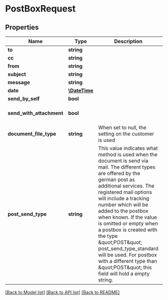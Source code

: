 # PostBoxRequest

## Properties
Name | Type | Description | Notes
------------ | ------------- | ------------- | -------------
**to** | **string** |  | [optional] 
**cc** | **string** |  | [optional] 
**from** | **string** |  | [optional] 
**subject** | **string** |  | [optional] 
**message** | **string** |  | [optional] 
**date** | [**\DateTime**](\DateTime.md) |  | [optional] 
**send_by_self** | **bool** |  | [optional] 
**send_with_attachment** | **bool** |  | [optional] [default to true]
**document_file_type** | **string** | When set to null, the setting on the customer is used | [optional] 
**post_send_type** | **string** | This value indicates what method is used when the document is send via mail. The different types are offered by the german post as additional services. The registered mail options will include a tracking number which will be  added to the postbox when known.  If the value is omitted or empty when a postbox is created with the type \&quot;POST\&quot; post_send_type_standard will be used.  For postbox with a different type than \&quot;POST\&quot; this field will hold a empty string. | [optional] 

[[Back to Model list]](../README.md#documentation-for-models) [[Back to API list]](../README.md#documentation-for-api-endpoints) [[Back to README]](../README.md)


